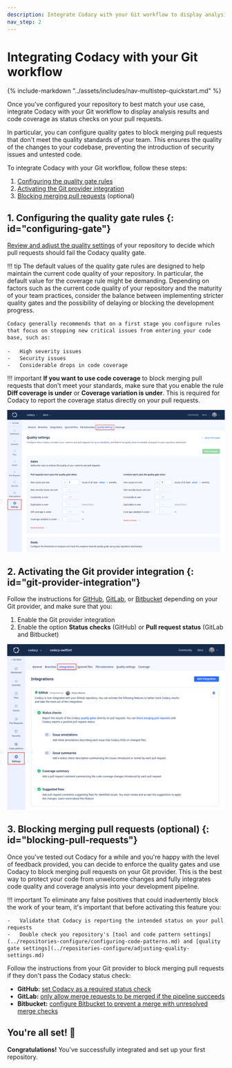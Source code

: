 ```yaml
---
description: Integrate Codacy with your Git workflow to display analysis results and code coverage as status checks on your pull requests and optionally block merging pull requests.
nav_step: 2
---
```


# Integrating Codacy with your Git workflow

{% include-markdown "../assets/includes/nav-multistep-quickstart.md" %}

Once you've configured your repository to best match your use case, integrate Codacy with your Git workflow to display analysis results and code coverage as status checks on your pull requests.

In particular, you can configure quality gates to block merging pull requests that don't meet the quality standards of your team. This ensures the quality of the changes to your codebase, preventing the introduction of security issues and untested code.

To integrate Codacy with your Git workflow, follow these steps:

1.  [Configuring the quality gate rules](#configuring-gate)
1.  [Activating the Git provider integration](#git-provider-integration)
1.  [Blocking merging pull requests](#blocking-pull-requests) (optional)

## 1. Configuring the quality gate rules {: id="configuring-gate"}

[Review and adjust the quality settings](../repositories-configure/adjusting-quality-settings.md) of your repository to decide which pull requests should fail the Codacy quality gate.

!!! tip
    The default values of the quality gate rules are designed to help maintain the current code quality of your repository. In particular, the default value for the coverage rule might be demanding. Depending on factors such as the current code quality of your repository and the maturity of your team practices, consider the balance between implementing stricter quality gates and the possibility of delaying or blocking the development progress.

    Codacy generally recommends that on a first stage you configure rules that focus on stopping new critical issues from entering your code base, such as:

    -   High severity issues
    -   Security issues
    -   Considerable drops in code coverage

!!! important
    **If you want to use code coverage** to block merging pull requests that don't meet your standards, make sure that you enable the rule **Diff coverage is under** or **Coverage variation is under**. This is required for Codacy to report the coverage status directly on your pull requests.

![Adjusting the quality settings](../repositories-configure/images/quality-settings.png)

## 2. Activating the Git provider integration {: id="git-provider-integration"}

Follow the instructions for [GitHub](../repositories-configure/integrations/github-integration.md#enabling), [GitLab](../repositories-configure/integrations/gitlab-integration.md#enabling), or [Bitbucket](../repositories-configure/integrations/bitbucket-integration.md#enabling) depending on your Git provider, and make sure that you:

1.  Enable the Git provider integration
1.  Enable the option **Status checks** (GitHub) or **Pull request status** (GitLab and Bitbucket)

![Enabling your Git provider integration](../repositories-configure/integrations/images/github-integration.png)

## 3. Blocking merging pull requests (optional) {: id="blocking-pull-requests"}

Once you've tested out Codacy for a while and you're happy with the level of feedback provided, you can decide to enforce the quality gates and use Codacy to block merging pull requests on your Git provider. This is the best way to protect your code from unwelcome changes and fully integrates code quality and coverage analysis into your development pipeline.

!!! important
    To eliminate any false positives that could inadvertently block the work of your team, it's important that before activating this feature you:

    -   Validate that Codacy is reporting the intended status on your pull requests
    -   Double check you repository's [tool and code pattern settings](../repositories-configure/configuring-code-patterns.md) and [quality gate settings](../repositories-configure/adjusting-quality-settings.md)

Follow the instructions from your Git provider to block merging pull requests if they don't pass the Codacy status check:

-   **GitHub:** [set Codacy as a required status check](https://docs.github.com/en/repositories/configuring-branches-and-merges-in-your-repository/defining-the-mergeability-of-pull-requests/managing-a-branch-protection-rule)
-   **GitLab:** [only allow merge requests to be merged if the pipeline succeeds](https://docs.gitlab.com/ee/user/project/merge_requests/merge_when_pipeline_succeeds.html#only-allow-merge-requests-to-be-merged-if-the-pipeline-succeeds)
-   **Bitbucket:** [configure Bitbucket to prevent a merge with unresolved merge checks](https://support.atlassian.com/bitbucket-cloud/docs/suggest-or-require-checks-before-a-merge/)

## You're all set! 🎉

**Congratulations!** You've successfully integrated and set up your first repository.
